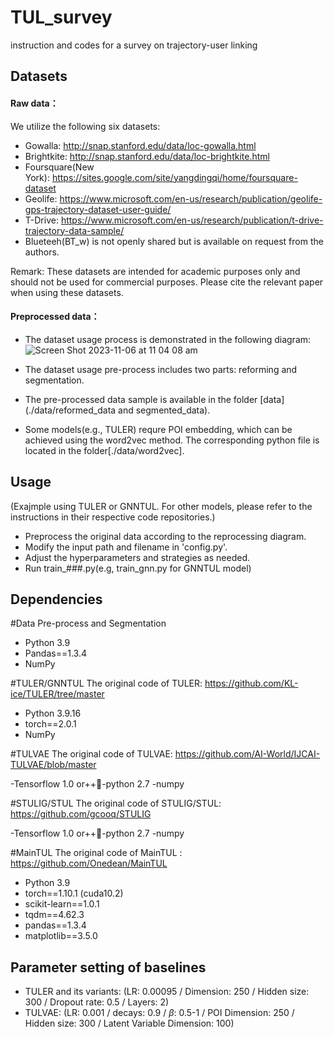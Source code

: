 # TUL_survey
instruction and codes for a survey on trajectory-user linking 

## Datasets

#### Raw data：

We utilize the following six datasets:<br/>
- Gowalla: http://snap.stanford.edu/data/loc-gowalla.html<br/>
- Brightkite: http://snap.stanford.edu/data/loc-brightkite.html<br/>
- Foursquare(New York): https://sites.google.com/site/yangdingqi/home/foursquare-dataset<br/>
- Geolife: https://www.microsoft.com/en-us/research/publication/geolife-gps-trajectory-dataset-user-guide/<br/>
- T-Drive: https://www.microsoft.com/en-us/research/publication/t-drive-trajectory-data-sample/<br/>
- Blueteeh(BT_w) is not openly shared but is available on request from the authors.<br/>

Remark: These datasets are intended for academic purposes only and should not be used for commercial purposes. Please cite the relevant paper when using these datasets.

#### Preprocessed data：

- The dataset usage process is demonstrated in the following diagram:
![Screen Shot 2023-11-06 at 11 04 08 am](https://github.com/herohua1026/TUL_survey/assets/89980991/a35c5b1c-3aaf-40c6-9827-2b98cd791f2e)



















- The dataset usage pre-process includes two parts: reforming and segmentation.
- The pre-processed data sample is available in the folder [data](./data/reformed_data and segmented_data).
- Some models(e.g., TULER) requre POI embedding, which can be achieved using the word2vec method. The corresponding python file is located in the folder[./data/word2vec].

## Usage
(Exajmple using TULER or GNNTUL. For other models, please refer to the instructions in their respective code repositories.)
- Preprocess the original data according to the reprocessing diagram.
- Modify the input path and filename in 'config.py'.
- Adjust the hyperparameters and strategies as needed.
- Run train_###.py(e.g, train_gnn.py for GNNTUL model)


## Dependencies

#Data Pre-process and Segmentation
- Python 3.9
- Pandas==1.3.4
- NumPy


#TULER/GNNTUL
The original code of TULER: https://github.com/KL-ice/TULER/tree/master
- Python 3.9.16
- torch==2.0.1
- NumPy

#TULVAE
The original code of TULVAE: https://github.com/AI-World/IJCAI-TULVAE/blob/master

-Tensorflow 1.0 or++-python 2.7
-numpy

#STULIG/STUL
The original code of STULIG/STUL:  https://github.com/gcooq/STULIG

-Tensorflow 1.0 or++-python 2.7
-numpy


#MainTUL
The original code of MainTUL : https://github.com/Onedean/MainTUL

- Python 3.9
- torch==1.10.1 (cuda10.2)
- scikit-learn==1.0.1
- tqdm==4.62.3
- pandas==1.3.4
- matplotlib==3.5.0



## Parameter setting of baselines
+ TULER and its variants: (LR: 0.00095 / Dimension: 250 / Hidden size: 300 / Dropout rate: 0.5 / Layers: 2)  
+ TULVAE: (LR: 0.001 / decays: 0.9 / $\beta$: 0.5-1 / POI Dimension: 250 / Hidden size: 300 / Latent Variable Dimension: 100)  
